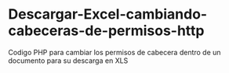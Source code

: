 # Descargar-Excel-cambiando-cabeceras-de-permisos-http
Codigo PHP para cambiar los permisos de cabecera dentro de un documento para su descarga en XLS
